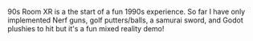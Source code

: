 90s Room XR is a the start of a fun 1990s experience. So far I have only implemented Nerf guns, golf putters/balls, a samurai sword, and Godot plushies to hit but it's a fun mixed reality demo!
